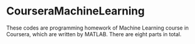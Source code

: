 # CourseraMachineLearning
These codes are programming homework of Machine Learning course in Coursera, which are written by MATLAB.
There are eight parts in total.
